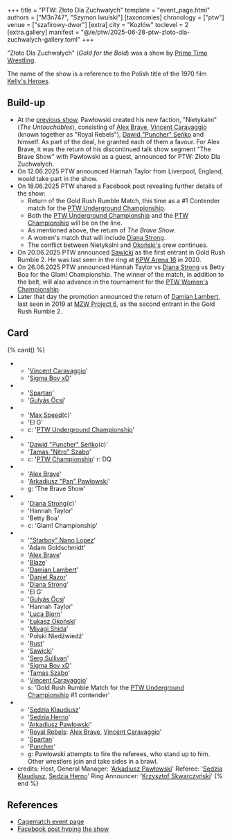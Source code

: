 +++
title = "PTW: Złoto Dla Zuchwałych"
template = "event_page.html"
authors = ["M3n747", "Szymon Iwulski"]
[taxonomies]
chronology = ["ptw"]
venue = ["szafirowy-dwor"]
[extra]
city = "Kozłów"
toclevel = 2
[extra.gallery]
manifest = "@/e/ptw/2025-06-28-ptw-zloto-dla-zuchwalych-gallery.toml"
+++

"Złoto Dla Zuchwałych" (_Gold for the Bold_) was a show by [Prime Time Wrestling](@/o/ptw.md).

The name of the show is a reference to the Polish title of the 1970 film [Kelly's Heroes][zloto].

## Build-up

* At the [previous show](@/e/ptw/2025-05-31-ptw-dzien-dziecka.md), Pawłowski created his new faction, "Nietykalni" (_The Untouchables_), consisting of [Alex Brave](@/w/alex-brave.md), [Vincent Caravaggio](@/w/vincent-caravaggio.md) (known together as "Royal Rebels"), [Dawid "Puncher" Seńko](@/w/puncher.md) and himself. As part of the deal, he granted each of them a favour. For Alex Brave, it was the return of his discontinued talk show segment "The Brave Show" with Pawłowski as a guest, announced for PTW: Złoto Dla Zuchwałych.
* On 12.06.2025 PTW announced Hannah Taylor from Liverpool, England, would take part in the show.
* On 18.06.2025 PTW shared a Facebook post revealing further details of the show:
  * Return of the Gold Rush Rumble Match, this time as a #1 Contender match for the [PTW Underground Championship](@/c/ptw-underground-championship.md).
  * Both the [PTW Underground Championship](@/c/ptw-underground-championship.md) and the [PTW Championship](@/c/ptw-championship.md) will be on the line.
  * As mentioned above, the return of _The Brave Show_.
  * A women's match that will include [Diana Strong](@/w/diana-strong.md).
  * The conflict between Nietykalni and [Okoński's](@/w/lukasz-okonski.md) crew continues.
* On 20.06.2025 PTW announced [Sawicki](@/w/sawicki.md) as the first entrant in Gold Rush Rumble 2. He was last seen in the ring at [KPW Arena 16](@/e/kpw/2020-02-01-kpw-arena-16.md) in 2020.
* On 26.06.2025 PTW announced Hannah Taylor vs [Diana Strong](@/w/diana-strong.md) vs Betty Boa for the Glam! Championship. The winner of the match, in addition to the belt, will also advance in the tournament for the [PTW Women's Championship](@/c/ptw-womens-championship.md).
* Later that day the promotion announced the return of [Damian Lambert](@/w/damien-rothschild.md), last seen in 2019 at [MZW Project 6](@/e/mzw/2019-08-24-mzw-project-6-death-and-glory.md), as the second entrant in the Gold Rush Rumble 2.

## Card

{% card() %}
- - '[Vincent Caravaggio](@/w/vincent-caravaggio.md)'
  - '[Sigma Boy xD](@/w/sigma-boy.md)'
- - '[Spartan](@/w/spartan.md)'
  - '[Gulyás Öcsi](@/w/gulyas-ocsi.md)'
- - '[Max Speed](@/w/max-speed.md)(c)'
  - 'El G'
  - c: '[PTW Underground Championship](@/c/ptw-underground-championship.md)'
- - '[Dawid "Puncher" Seńko](@/w/puncher.md)(c)'
  - '[Tamas "Nitro" Szabo](@/w/nitro.md)'
  - c: '[PTW Championship](@/c/ptw-championship.md)'
    r: DQ
- - '[Alex Brave](@/w/alex-brave.md)'
  - '[Arkadiusz "Pan" Pawłowski](@/w/pan-pawlowski.md)'
  - g: 'The Brave Show'
- - '[Diana Strong](@/w/diana-strong.md)(c)'
  - 'Hannah Taylor'
  - 'Betty Boa'
  - c: 'Glam! Championship'
- - '["Starboy" Nano Lopez](@/w/nano-lopez.md)'
  - 'Adam Goldschmidt'
  - '[Alex Brave](@/w/alex-brave.md)'
  - '[Blaze](@/w/blaze.md)'
  - '[Damian Lambert](@/w/damien-rothschild.md)'
  - '[Daniel Razor](@/w/daniel-razor.md)'
  - '[Diana Strong](@/w/diana-strong.md)'
  - 'El G'
  - '[Gulyás Öcsi](@/w/gulyas-ocsi.md)'
  - 'Hannah Taylor'
  - '[Luca Bjorn](@/w/luca-bjorn.md)'
  - '[Łukasz Okoński](@/w/lukasz-okonski.md)'
  - '[Miyagi Shida](@/w/miyagi-shida.md)'
  - 'Polski Niedźwiedź'
  - '[Rust](@/w/rust.md)'
  - '[Sawicki](@/w/sawicki.md)'
  - '[Serg Sullivan](@/w/serg-sullivan.md)'
  - '[Sigma Boy xD](@/w/sigma-boy.md)'
  - '[Tamas Szabo](@/w/nitro.md)'
  - '[Vincent Caravaggio](@/w/vincent-caravaggio.md)'
  - s: 'Gold Rush Rumble Match for the [PTW Underground Championship](@/c/ptw-underground-championship.md) #1 contender'
- - '[Sędzia Klaudiusz](@/w/sedzia-klaudiusz.md)'
  - '[Sędzia Herno](@/w/sedzia-herno.md)'
  - '[Arkadiusz Pawłowski](@/w/pan-pawlowski.md)'
  - '[Royal Rebels](@/tt/royal-rebels.md): [Alex Brave](@/w/alex-brave.md), [Vincent Caravaggio](@/w/vincent-caravaggio.md)'
  - '[Spartan](@/w/spartan.md)'
  - '[Puncher](@/w/puncher.md)'
  - g: Pawłowski attempts to fire the referees, who stand up to him. Other wrestlers join and take sides in a brawl.
- credits:
    Host, General Manager: '[Arkadiusz Pawłowski](@/w/pan-pawlowski.md)'
    Referee: '[Sędzia Klaudiusz](@/w/sedzia-klaudiusz.md), [Sędzia Herno](@/w/sedzia-herno.md)'
    Ring Announcer: '[Krzysztof Skwarczyński](@/w/krzysztof-skwarczynski.md)'
{% end %}

## References

* [Cagematch event page](https://www.cagematch.net/?id=1&nr=426947)
* [Facebook post hyping the show](https://www.facebook.com/PrimeTimeWrestlingPL/videos/1237806764590970)

[zloto]: https://en.wikipedia.org/wiki/Kelly%27s_Heroes
